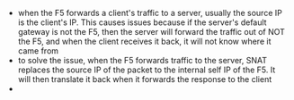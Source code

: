 - when the F5 forwards a client's traffic to a server, usually the source IP is the client's IP. This causes issues because if the server's default gateway is not the F5, then the server will forward the traffic out of NOT the F5, and when the client receives it back, it will not know where it came from
- to solve the issue, when the F5 forwards traffic to the server, SNAT replaces the source IP of the packet to the internal self IP of the F5. It will then translate it back when it forwards the response to the client
- 